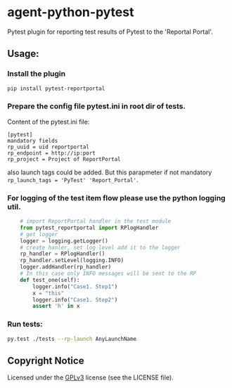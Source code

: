 # agent-python-pytest
Pytest plugin for reporting test results of Pytest to the 'Reportal Portal'.

## Usage:
### Install the plugin
```bash
pip install pytest-reportportal
```

### Prepare the config file pytest.ini in root dir of tests.
Content of the pytest.ini file:
```
[pytest]
mandatory fields
rp_uuid = uid reportportal
rp_endpoint = http://ip:port
rp_project = Project of ReportPortal
```
also launch tags could be added. But this parapmeter if not mandatory `rp_launch_tags = 'PyTest' 'Report_Portal'`.

### For logging of the test item flow please use the python logging util.
```python
    # import ReportPortal handler in the test module
    from pytest_reportportal import RPlogHandler
    # get logger
    logger = logging.getLogger()
    # create hanler, set log level add it to the logger
    rp_handler = RPlogHandler()
    rp_handler.setLevel(logging.INFO)
    logger.addHandler(rp_handler)
    # In this case only INFO messages will be sent to the RP
    def test_one(self):
        logger.info("Case1. Step1")
        x = "this"
        logger.info("Case1. Step2")
        assert 'h' in x
```
### Run tests:
```bash
py.test ./tests --rp-launch AnyLaunchName
```
## Copyright Notice
Licensed under the [GPLv3](https://www.gnu.org/licenses/quick-guide-gplv3.html)
license (see the LICENSE file).
